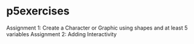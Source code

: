 # p5exercises

Assignment 1: Create a Character or Graphic using shapes and at least 5 variables
Assignment 2: Adding Interactivity

